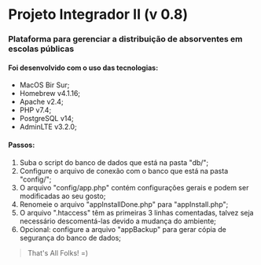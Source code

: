 # Projeto Integrador II (v 0.8)

### Plataforma para gerenciar a distribuição de absorventes em escolas públicas

#### Foi desenvolvido com o uso das tecnologias:

- MacOS Bir Sur;
- Homebrew v4.1.16;
- Apache v2.4;
- PHP v7.4;
- PostgreSQL v14;
- AdminLTE v3.2.0;

#### Passos:

1. Suba o script do banco de dados que está na pasta "db/";
2. Configure o arquivo de conexão com o banco que está na pasta "config/";
3. O arquivo "config/app.php" contém configurações gerais e podem ser modificadas ao seu gosto;
4. Renomeie o arquivo "appInstallDone.php" para "appInstall.php";
5. O arquivo ".htaccess" têm as primeiras 3 linhas comentadas, talvez seja necessário descomentá-las devido a mudança do ambiente;
6. Opcional: configure a arquivo "appBackup" para gerar cópia de segurança do banco de dados;

> That's All Folks! =)